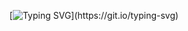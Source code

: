 <div align="center">

[![Typing SVG](https://readme-typing-svg.demolab.com?font=Fira+Code&weight=600&size=25&duration=3000&pause=1000&color=36BCF7&center=true&vCenter=true&width=600&lines=Welcome+to+my+GitHub+Profile;You+can+find+my+projects+below.)](https://git.io/typing-svg)

</div>
